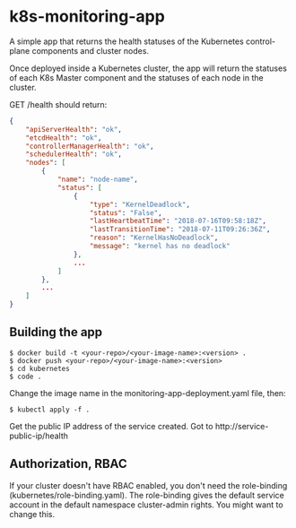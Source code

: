 # k8s-monitoring-app
A simple app that returns the health statuses of the Kubernetes control-plane components and cluster nodes.

Once deployed inside a Kubernetes cluster, the app will return the statuses of each K8s Master component and the statuses of each node in the cluster.

GET /health should return:

```json
{
    "apiServerHealth": "ok",
    "etcdHealth": "ok",
    "controllerManagerHealth": "ok",
    "schedulerHealth": "ok",
    "nodes": [
        {
            "name": "node-name",
            "status": [
                {
                    "type": "KernelDeadlock",
                    "status": "False",
                    "lastHeartbeatTime": "2018-07-16T09:58:18Z",
                    "lastTransitionTime": "2018-07-11T09:26:36Z",
                    "reason": "KernelHasNoDeadlock",
                    "message": "kernel has no deadlock"
                },
                ...
            ]
        },
        ...
    ]
}
```

## Building the app

```
$ docker build -t <your-repo>/<your-image-name>:<version> .
$ docker push <your-repo>/<your-image-name>:<version>
$ cd kubernetes
$ code .
```

Change the image name in the monitoring-app-deployment.yaml file, then:

```
$ kubectl apply -f .
```

Get the public IP address of the service created. Got to http://service-public-ip/health

## Authorization, RBAC

If your cluster doesn't have RBAC enabled, you don't need the role-binding (kubernetes/role-binding.yaml). The role-binding gives the default service account in the default namespace cluster-admin rights. You might want to change this.
